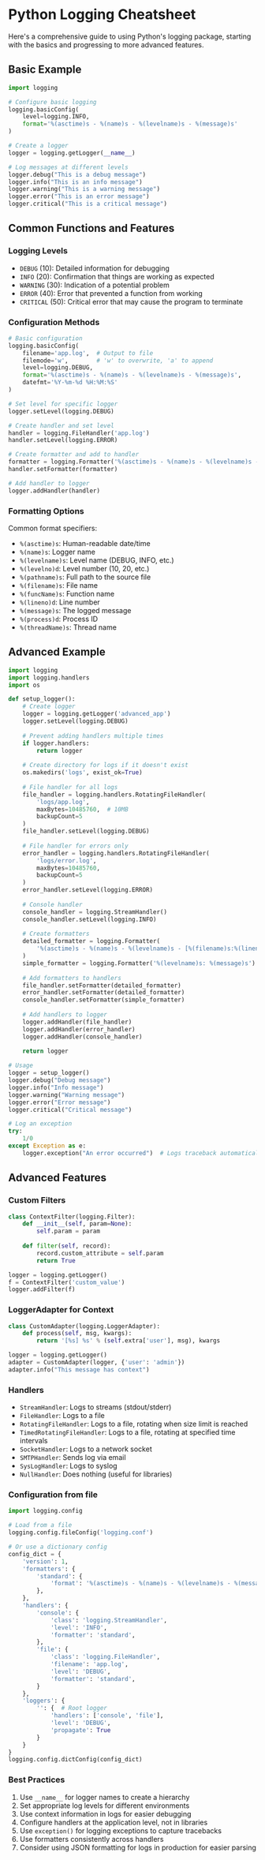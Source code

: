 # Python Logging Cheatsheet

Here's a comprehensive guide to using Python's logging package, starting with the basics and progressing to more advanced features.

## Basic Example

```python
import logging

# Configure basic logging
logging.basicConfig(
    level=logging.INFO,
    format='%(asctime)s - %(name)s - %(levelname)s - %(message)s'
)

# Create a logger
logger = logging.getLogger(__name__)

# Log messages at different levels
logger.debug("This is a debug message")
logger.info("This is an info message")
logger.warning("This is a warning message")
logger.error("This is an error message")
logger.critical("This is a critical message")
```

## Common Functions and Features

### Logging Levels
- `DEBUG` (10): Detailed information for debugging
- `INFO` (20): Confirmation that things are working as expected
- `WARNING` (30): Indication of a potential problem
- `ERROR` (40): Error that prevented a function from working
- `CRITICAL` (50): Critical error that may cause the program to terminate

### Configuration Methods
```python
# Basic configuration
logging.basicConfig(
    filename='app.log',  # Output to file
    filemode='w',        # 'w' to overwrite, 'a' to append
    level=logging.DEBUG,
    format='%(asctime)s - %(name)s - %(levelname)s - %(message)s',
    datefmt='%Y-%m-%d %H:%M:%S'
)

# Set level for specific logger
logger.setLevel(logging.DEBUG)

# Create handler and set level
handler = logging.FileHandler('app.log')
handler.setLevel(logging.ERROR)

# Create formatter and add to handler
formatter = logging.Formatter('%(asctime)s - %(name)s - %(levelname)s - %(message)s')
handler.setFormatter(formatter)

# Add handler to logger
logger.addHandler(handler)
```

### Formatting Options
Common format specifiers:
- `%(asctime)s`: Human-readable date/time
- `%(name)s`: Logger name
- `%(levelname)s`: Level name (DEBUG, INFO, etc.)
- `%(levelno)d`: Level number (10, 20, etc.)
- `%(pathname)s`: Full path to the source file
- `%(filename)s`: File name
- `%(funcName)s`: Function name
- `%(lineno)d`: Line number
- `%(message)s`: The logged message
- `%(process)d`: Process ID
- `%(threadName)s`: Thread name

## Advanced Example

```python
import logging
import logging.handlers
import os

def setup_logger():
    # Create logger
    logger = logging.getLogger('advanced_app')
    logger.setLevel(logging.DEBUG)
    
    # Prevent adding handlers multiple times
    if logger.handlers:
        return logger
    
    # Create directory for logs if it doesn't exist
    os.makedirs('logs', exist_ok=True)
    
    # File handler for all logs
    file_handler = logging.handlers.RotatingFileHandler(
        'logs/app.log',
        maxBytes=10485760,  # 10MB
        backupCount=5
    )
    file_handler.setLevel(logging.DEBUG)
    
    # File handler for errors only
    error_handler = logging.handlers.RotatingFileHandler(
        'logs/error.log',
        maxBytes=10485760,
        backupCount=5
    )
    error_handler.setLevel(logging.ERROR)
    
    # Console handler
    console_handler = logging.StreamHandler()
    console_handler.setLevel(logging.INFO)
    
    # Create formatters
    detailed_formatter = logging.Formatter(
        '%(asctime)s - %(name)s - %(levelname)s - [%(filename)s:%(lineno)d] - %(message)s'
    )
    simple_formatter = logging.Formatter('%(levelname)s: %(message)s')
    
    # Add formatters to handlers
    file_handler.setFormatter(detailed_formatter)
    error_handler.setFormatter(detailed_formatter)
    console_handler.setFormatter(simple_formatter)
    
    # Add handlers to logger
    logger.addHandler(file_handler)
    logger.addHandler(error_handler)
    logger.addHandler(console_handler)
    
    return logger

# Usage
logger = setup_logger()
logger.debug("Debug message")
logger.info("Info message")
logger.warning("Warning message")
logger.error("Error message")
logger.critical("Critical message")

# Log an exception
try:
    1/0
except Exception as e:
    logger.exception("An error occurred")  # Logs traceback automatically
```

## Advanced Features

### Custom Filters
```python
class ContextFilter(logging.Filter):
    def __init__(self, param=None):
        self.param = param
        
    def filter(self, record):
        record.custom_attribute = self.param
        return True

logger = logging.getLogger()
f = ContextFilter('custom_value')
logger.addFilter(f)
```

### LoggerAdapter for Context
```python
class CustomAdapter(logging.LoggerAdapter):
    def process(self, msg, kwargs):
        return '[%s] %s' % (self.extra['user'], msg), kwargs

logger = logging.getLogger()
adapter = CustomAdapter(logger, {'user': 'admin'})
adapter.info("This message has context")
```

### Handlers
- `StreamHandler`: Logs to streams (stdout/stderr)
- `FileHandler`: Logs to a file
- `RotatingFileHandler`: Logs to a file, rotating when size limit is reached
- `TimedRotatingFileHandler`: Logs to a file, rotating at specified time intervals
- `SocketHandler`: Logs to a network socket
- `SMTPHandler`: Sends log via email
- `SysLogHandler`: Logs to syslog
- `NullHandler`: Does nothing (useful for libraries)

### Configuration from file
```python
import logging.config

# Load from a file
logging.config.fileConfig('logging.conf')

# Or use a dictionary config
config_dict = {
    'version': 1,
    'formatters': {
        'standard': {
            'format': '%(asctime)s - %(name)s - %(levelname)s - %(message)s'
        },
    },
    'handlers': {
        'console': {
            'class': 'logging.StreamHandler',
            'level': 'INFO',
            'formatter': 'standard',
        },
        'file': {
            'class': 'logging.FileHandler',
            'filename': 'app.log',
            'level': 'DEBUG',
            'formatter': 'standard',
        }
    },
    'loggers': {
        '': {  # Root logger
            'handlers': ['console', 'file'],
            'level': 'DEBUG',
            'propagate': True
        }
    }
}
logging.config.dictConfig(config_dict)
```

### Best Practices
1. Use `__name__` for logger names to create a hierarchy
2. Set appropriate log levels for different environments
3. Use context information in logs for easier debugging
4. Configure handlers at the application level, not in libraries
5. Use `exception()` for logging exceptions to capture tracebacks
6. Use formatters consistently across handlers
7. Consider using JSON formatting for logs in production for easier parsing
